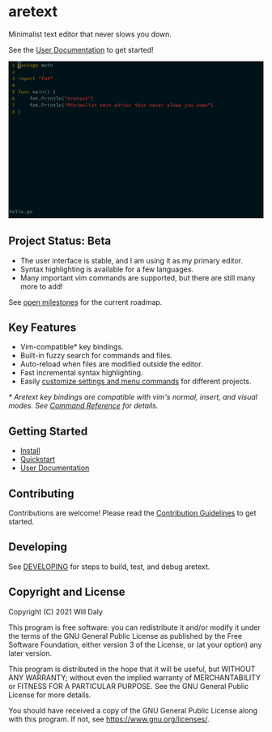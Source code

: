 aretext
=======

Minimalist text editor that never slows you down.

See the [User Documentation](https://aretext.org/docs/) to get started!

![screenshot of aretext](screenshot.gif)

Project Status: Beta
--------------------

-	The user interface is stable, and I am using it as my primary editor.
-	Syntax highlighting is available for a few languages.
-	Many important vim commands are supported, but there are still many more to add!

See [open milestones](https://github.com/aretext/aretext/milestones?direction=asc&sort=title&state=open) for the current roadmap.

Key Features
------------

-	Vim-compatible\* key bindings.
-	Built-in fuzzy search for commands and files.
-	Auto-reload when files are modified outside the editor.
-	Fast incremental syntax highlighting.
-	Easily [customize settings and menu commands](https://aretext.org/docs/customization.html) for different projects.

*\* Aretext key bindings are compatible with vim's normal, insert, and visual modes. See [Command Reference](https://aretext.org/docs/command-reference.html) for details.*

Getting Started
---------------

-	[Install](https://aretext.org/docs/install.html)
-	[Quickstart](https://aretext.org/docs/quickstart.html)
-	[User Documentation](https://aretext.org/docs/)

Contributing
------------

Contributions are welcome! Please read the [Contribution Guidelines](CONTRIBUTING.md) to get started.

Developing
----------

See [DEVELOPING](DEVELOPING.md) for steps to build, test, and debug aretext.

Copyright and License
---------------------

Copyright (C) 2021 Will Daly

This program is free software: you can redistribute it and/or modify it under the terms of the GNU General Public License as published by the Free Software Foundation, either version 3 of the License, or (at your option) any later version.

This program is distributed in the hope that it will be useful, but WITHOUT ANY WARRANTY; without even the implied warranty of MERCHANTABILITY or FITNESS FOR A PARTICULAR PURPOSE. See the GNU General Public License for more details.

You should have received a copy of the GNU General Public License along with this program. If not, see https://www.gnu.org/licenses/.
